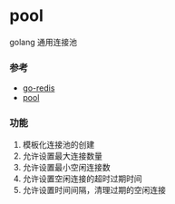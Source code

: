 # pool
golang 通用连接池


### 参考

- [go-redis](https://github.com/go-redis/redis)
- [pool](https://github.com/fatih/pool)

### 功能

1. 模板化连接池的创建
2. 允许设置最大连接数量
3. 允许设置最小空闲连接数
4. 允许设置空闲连接的超时过期时间
5. 允许设置时间间隔，清理过期的空闲连接
